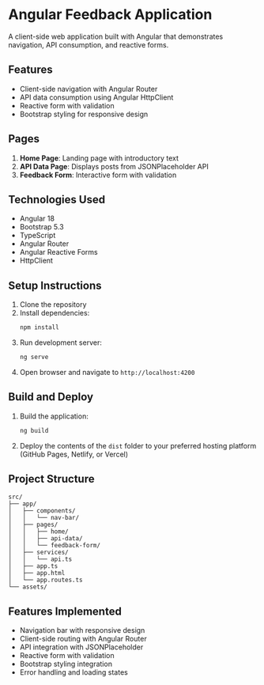 # Angular Feedback Application

A client-side web application built with Angular that demonstrates navigation, API consumption, and reactive forms.

## Features

- Client-side navigation with Angular Router
- API data consumption using Angular HttpClient
- Reactive form with validation
- Bootstrap styling for responsive design

## Pages

1. **Home Page**: Landing page with introductory text
2. **API Data Page**: Displays posts from JSONPlaceholder API
3. **Feedback Form**: Interactive form with validation

## Technologies Used

- Angular 18
- Bootstrap 5.3
- TypeScript
- Angular Router
- Angular Reactive Forms
- HttpClient

## Setup Instructions

1. Clone the repository
2. Install dependencies:
   ```bash
   npm install
   ```
3. Run development server:
   ```bash
   ng serve
   ```
4. Open browser and navigate to `http://localhost:4200`

## Build and Deploy

1. Build the application:
   ```bash
   ng build
   ```
2. Deploy the contents of the `dist` folder to your preferred hosting platform (GitHub Pages, Netlify, or Vercel)

## Project Structure

```
src/
├── app/
│   ├── components/
│   │   └── nav-bar/
│   ├── pages/
│   │   ├── home/
│   │   ├── api-data/
│   │   └── feedback-form/
│   ├── services/
│   │   └── api.ts
│   ├── app.ts
│   ├── app.html
│   └── app.routes.ts
└── assets/
```

## Features Implemented

- Navigation bar with responsive design
- Client-side routing with Angular Router
- API integration with JSONPlaceholder
- Reactive form with validation
- Bootstrap styling integration
- Error handling and loading states
